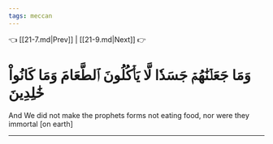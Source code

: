 ```yaml
---
tags: meccan
---
```


👈 [[21-7.md|Prev]] | [[21-9.md|Next]] 👉

# وَمَا جَعَلۡنَٰهُمۡ جَسَدٗا لَّا يَأۡكُلُونَ ٱلطَّعَامَ وَمَا كَانُواْ خَٰلِدِينَ

And We did not make the prophets forms not eating food, nor were they immortal [on earth]

---

